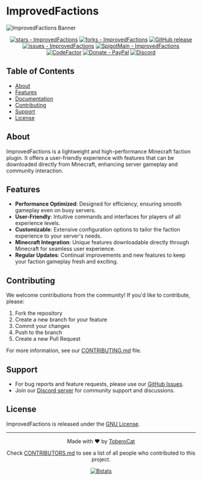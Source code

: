 # ImprovedFactions

![ImprovedFactions Banner](https://github.com/ToberoCat/ImprovedFactions_new/blob/main/branding/banners/spigot-banner.png?raw=true)

<div align="center">

[![stars - ImprovedFactions](https://img.shields.io/github/stars/ToberoCat/ImprovedFactions_new?style=social)](https://github.com/ToberoCat/ImprovedFactions_new)
[![forks - ImprovedFactions](https://img.shields.io/github/forks/ToberoCat/ImprovedFactions_new?style=social)](https://github.com/ToberoCat/ImprovedFactions_new)
[![GitHub release](https://img.shields.io/github/release/ToberoCat/ImprovedFactions_new?include_prereleases=&sort=semver&color=%23FEDD58)](https://github.com/ToberoCat/ImprovedFactions_new/releases/)
[![issues - ImprovedFactions](https://img.shields.io/github/issues/ToberoCat/ImprovedFactions_new)](https://github.com/ToberoCat/ImprovedFactions_new/issues)
[![SpigotMain - ImprovedFactions](https://img.shields.io/badge/Spigot-ImprovedFactions-orange)](https://www.spigotmc.org/resources/improved-factions.95617 "Spigot ImprovedFactions page")
[![CodeFactor](https://www.codefactor.io/repository/github/toberocat/improvedfactions/badge)](https://www.codefactor.io/repository/github/toberocat/improvedfactions)
[![Donate - PayPal](https://img.shields.io/badge/Donate-PayPal-green.svg?logo=paypal&style=flat-square)](https://www.paypal.com/donate/?hosted_button_id=BGB6QWR886Q6Y)
[![Discord](https://img.shields.io/discord/819932760550014986.svg?logo=discord&colorB=7289DA&style=flat-square)](https://discord.gg/VmSbFNZejz)

</div>

## Table of Contents
- [About](#about)
- [Features](#features)
- [Documentation](https://toberocat.github.io/ImprovedFactions/docs)
- [Contributing](#contributing)
- [Support](#support)
- [License](#license)

## About

ImprovedFactions is a lightweight and high-performance Minecraft faction plugin. It offers a user-friendly experience with features that can be downloaded directly from Minecraft, enhancing server gameplay and community interaction.

## Features

- **Performance Optimized**: Designed for efficiency, ensuring smooth gameplay even on busy servers.
- **User-Friendly**: Intuitive commands and interfaces for players of all experience levels.
- **Customizable**: Extensive configuration options to tailor the faction experience to your server's needs.
- **Minecraft Integration**: Unique features downloadable directly through Minecraft for seamless user experience.
- **Regular Updates**: Continual improvements and new features to keep your faction gameplay fresh and exciting.

## Contributing

We welcome contributions from the community! If you'd like to contribute, please:

1. Fork the repository
2. Create a new branch for your feature
3. Commit your changes
4. Push to the branch
5. Create a new Pull Request

For more information, see our [CONTRIBUTING.md](CONTRIBUTING.md) file.

## Support

- For bug reports and feature requests, please use our [GitHub Issues](https://github.com/ToberoCat/ImprovedFactions_new/issues).
- Join our [Discord server](https://discord.gg/VmSbFNZejz) for community support and discussions.

## License

ImprovedFactions is released under the [GNU License](LICENSE).

---

<div align="center">

Made with ❤️ by [ToberoCat](https://github.com/ToberoCat)

Check [CONTRIBUTORS.md](CONTRIBUTORS.md) to see a list of all people who contributed to this project.

[![Bstats](https://img.shields.io/badge/View-Bstats-blue?style=for-the-badge)](https://bstats.org/plugin/bukkit/ImprovedFactions/14810)

</div>
